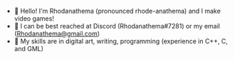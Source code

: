 - 🌸 Hello! I'm Rhodanathema (pronounced rhode-anathema) and I make video games! 
- 🌺 I can be best reached at Discord (Rhodanathema#7281) or my email (Rhodanathema@gmail.com) 
- 🌷 My skills are in digital art, writing, programming (experience in C++, C, and GML)
